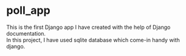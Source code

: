 # poll_app
This is the first Django app I have created with the help of Django documentation.<br>
In this project, I have used sqlite database which come-in handy with django. 
